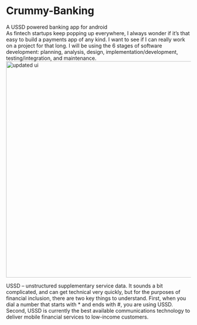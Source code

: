 # Crummy-Banking
A USSD powered banking app for android<br>
As fintech startups keep popping up everywhere, I always wonder if it’s that easy to build a payments app of any kind.  I want to see if I can really work on a project for that long. I will be using the 6 stages of software development: planning, analysis, design, implementation/development, testing/integration, and maintenance.<br>
<img width="591" alt="updated ui" src="https://user-images.githubusercontent.com/18511990/126620929-215d4000-12a3-43a6-ba50-40c4e2b9a228.png"><br>

USSD – unstructured supplementary service data. It sounds a bit complicated, and can get technical very quickly, but for the purposes of financial inclusion, there are two key things to understand. First, when you dial a number that starts with * and ends with #, you are using USSD. Second, USSD is currently the best available communications technology to deliver mobile financial services to low-income customers.<br>
